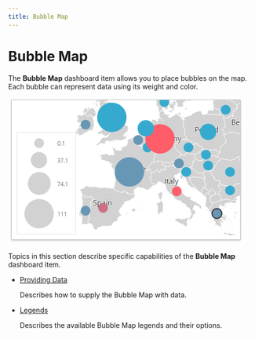 ```yaml
---
title: Bubble Map
---
```

# Bubble Map
The **Bubble Map** dashboard item allows you to place bubbles on the map. Each bubble can represent data using its weight and color.

![wdd-dashboard-items-bubble-map](../../../../images/Img125115.png)

Topics in this section describe specific capabilities of the **Bubble Map** dashboard item.
* [Providing Data](../../../../../dashboard-for-web/articles/web-dashboard-designer-mode/designing-dashboard-items/geo-point-maps/bubble-map/providing-data.md)
	
	Describes how to supply the Bubble Map with data.
* [Legends](../../../../../dashboard-for-web/articles/web-dashboard-designer-mode/designing-dashboard-items/geo-point-maps/bubble-map/legends.md)
	
	Describes the available Bubble Map legends and their options.